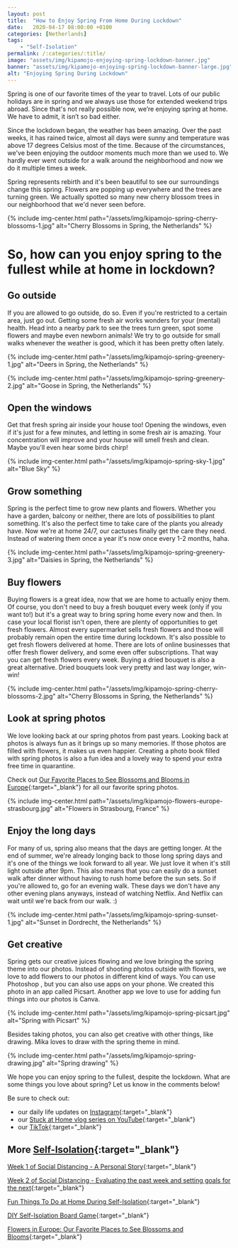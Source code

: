 ```yaml
---
layout: post
title:  "How to Enjoy Spring From Home During Lockdown"
date:   2020-04-17 08:00:00 +0100
categories: [Netherlands]
tags:
    - "Self-Isolation"
permalink: /:categories/:title/
image: "assets/img/kipamojo-enjoying-spring-lockdown-banner.jpg"
banner: "assets/img/kipamojo-enjoying-spring-lockdown-banner-large.jpg"
alt: "Enjoying Spring During Lockdown"
---
```


Spring is one of our favorite times of the year to travel. Lots of our public holidays are in spring and we always use those for extended weekend trips abroad. Since that's not really possible now, we’re enjoying spring at home. We have to admit, it isn’t so bad either. 

Since the lockdown began, the weather has been amazing. Over the past weeks, it has rained twice, almost all days were sunny and temperature was above 17 degrees Celsius most of the time. Because of the circumstances, we've been enjoying the outdoor moments much more than we used to. We hardly ever went outside for a walk around the neighborhood and now we do it multiple times a week. 

Spring represents rebirth and it's been beautiful to see our surroundings change this spring. Flowers are popping up everywhere and the trees are turning green. We actually spotted so many new cherry blossom trees in our neighborhood that we'd never seen before. 

{% include img-center.html path="/assets/img/kipamojo-spring-cherry-blossoms-1.jpg" alt="Cherry Blossoms in Spring, the Netherlands" %}

# So, how can you enjoy spring to the fullest while at home in lockdown? 

## Go outside

If you are allowed to go outside, do so. Even if you're restricted to a certain area, just go out. Getting some fresh air works wonders for your (mental) health. Head into a nearby park to see the trees turn green, spot some flowers and maybe even newborn animals! We try to go outside for small walks whenever the weather is good, which it has been pretty often lately. 

{% include img-center.html path="/assets/img/kipamojo-spring-greenery-1.jpg" alt="Deers in Spring, the Netherlands" %}

{% include img-center.html path="/assets/img/kipamojo-spring-greenery-2.jpg" alt="Goose in Spring, the Netherlands" %}

## Open the windows

Get that fresh spring air inside your house too! Opening the windows, even if it's just for a few minutes, and letting in some fresh air is amazing. Your concentration will improve and your house will smell fresh and clean. Maybe you'll even hear some birds chirp! 

{% include img-center.html path="/assets/img/kipamojo-spring-sky-1.jpg" alt="Blue Sky" %}

## Grow something 

Spring is the perfect time to grow new plants and flowers. Whether you have a garden, balcony or neither, there are lots of possibilities to plant something. It's also the perfect time to take care of the plants you already have. Now we're at home 24/7, our cactuses finally get the care they need. Instead of watering them once a year it's now once every 1-2 months, haha. 

{% include img-center.html path="/assets/img/kipamojo-spring-greenery-3.jpg" alt="Daisies in Spring, the Netherlands" %}

## Buy flowers

Buying flowers is a great idea, now that we are home to actually enjoy them. Of course, you don't need to buy a fresh bouquet every week (only if you want to!) but it's a great way to bring spring home every now and then. In case your local florist isn't open, there are plenty of opportunities to get fresh flowers. Almost every supermarket sells fresh flowers and those will probably remain open the entire time during lockdown. It's also possible to get fresh flowers delivered at home. There are lots of online businesses that offer fresh flower delivery, and some even offer subscriptions. That way you can get fresh flowers every week. Buying a dried bouquet is also a great alternative. Dried bouquets look very pretty and last way longer, win-win! 

{% include img-center.html path="/assets/img/kipamojo-spring-cherry-blossoms-2.jpg" alt="Cherry Blossoms in Spring, the Netherlands" %}

## Look at spring photos

We love looking back at our spring photos from past years. Looking back at photos is always fun as it brings up so many memories. If those photos are filled with flowers, it makes us even happier. Creating a photo book filled with spring photos is also a fun idea and a lovely way to spend your extra free time in quarantine. 

Check out [Our Favorite Places to See Blossoms and Blooms in Europe][flowers europe]{:target="_blank"} for all our favorite spring photos. 

{% include img-center.html path="/assets/img/kipamojo-flowers-europe-strasbourg.jpg" alt="Flowers in Strasbourg, France" %}

## Enjoy the long days

For many of us, spring also means that the days are getting longer. At the end of summer, we're already longing back to those long spring days and it's one of the things we look forward to all year. We just love it when it's still light outside after 9pm. This also means that you can easily do a sunset walk after dinner without having to rush home before the sun sets. So if you're allowed to, go for an evening walk. These days we don't have any other evening plans anyways, instead of watching Netflix. And Netflix can wait until we're back from our walk. :) 

{% include img-center.html path="/assets/img/kipamojo-spring-sunset-1.jpg" alt="Sunset in Dordrecht, the Netherlands" %}

## Get creative 

Spring gets our creative juices flowing and we love bringing the spring theme into our photos. Instead of shooting photos outside with flowers, we love to add flowers to our photos in different kind of ways. You can use Photoshop , but you can also use apps on your phone. We created this photo in an app called Picsart. Another app we love to use for adding fun things into our photos is Canva. 

{% include img-center.html path="/assets/img/kipamojo-spring-picsart.jpg" alt="Spring with Picsart" %}

Besides taking photos, you can also get creative with other things, like drawing. Mika loves to draw with the spring theme in mind. 

{% include img-center.html path="/assets/img/kipamojo-spring-drawing.jpg" alt="Spring drawing" %}

We hope you can enjoy spring to the fullest, despite the lockdown. What are some things you love about spring? Let us know in the comments below! 

Be sure to check out:
- our daily life updates on [Instagram][instagram]{:target="_blank"}
- our [Stuck at Home vlog series on YouTube][kipamojo youtube]{:target="_blank"}
- our [TikTok][kipamojo tiktok]{:target="_blank"}

## More [Self-Isolation][self-isolation]{:target="_blank"}

[Week 1 of Social Distancing - A Personal Story][week 1 sd]{:target="_blank"}

[Week 2 of Social Distancing - Evaluating the past week and setting goals for the next][week 2 sd]{:target="_blank"}

[Fun Things To Do at Home During Self-Isolation][things to do si]{:target="_blank"}

[DIY Self-Isolation Board Game][diy board game]{:target="_blank"}

[Flowers in Europe: Our Favorite Places to See Blossoms and Blooms][flowers europe]{:target="_blank"}

[week 1 sd]: https://kipamojo.world/netherlands/Week-1-of-Social-Distancing/ 
[week 2 sd]: https://kipamojo.world/netherlands/Week-2-of-Social-Distancing/ 
[things to do si]: https://kipamojo.world/netherlands/Fun-Things-To-Do-at-Home-During-Self-Isolation/
[diy board game]: https://kipamojo.world/netherlands/DIY-Self-Isolation-Board-Game/ 
[flowers europe]: https://kipamojo.world/europe/Flowers-in-Europe-Our-Favorite-Places-to-See-Blossoms-and-Blooms/ 
[self-isolation]: https://kipamojo.world/tags.html#self-isolation 
[instagram]: https://instagram.com/kipamojo 
[kipamojo youtube]: https://www.youtube.com/channel/UC1k4_eUajFuNQSgSf1MiFXg 
[kipamojo tiktok]: https://www.tiktok.com/@kipamojo 

